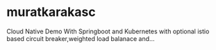 # muratkarakasc
Cloud Native Demo With Springboot and Kubernetes with optional istio based circuit breaker,weighted load balanace and…
